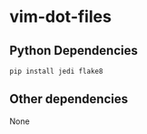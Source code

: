 # vim-dot-files

## Python Dependencies

```
pip install jedi flake8
```

## Other dependencies

None
